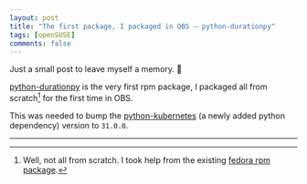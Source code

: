 ```yaml
---
layout: post
title: "The first package, I packaged in OBS – python-durationpy"
tags: [openSUSE]
comments: false
---
```




Just a small post to leave myself a memory. 🙂

[python-durationpy](https://build.opensuse.org/package/show/devel:kubic/python-durationpy) is the very first rpm package, I packaged all from scratch[^1] for the first time in OBS. 

This was needed to bump the [python-kubernetes](https://build.opensuse.org/package/show/devel:kubic/python-kubernetes) (a newly added python dependency) version to `31.0.0`.



---

[^1]: Well, not all from scratch. I took help from the existing [fedora rpm package](https://download.copr.fedorainfracloud.org/results/@fedora-review/fedora-review-2314132-python-durationpy/fedora-40-x86_64/08209771-python-durationpy/python-durationpy.spec).
